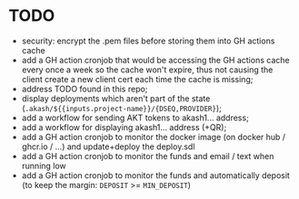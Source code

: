 # TODO

- security: encrypt the .pem files before storing them into GH actions cache
- add a GH action cronjob that would be accessing the GH actions cache every once a week so the cache won't expire, thus not causing the client create a new client cert each time the cache is missing;
- address TODO found in this repo;
- display deployments which aren't part of the state (`.akash/${{inputs.project-name}}/{DSEQ,PROVIDER}`);
- add a workflow for sending AKT tokens to akash1... address;
- add a workflow for displaying akash1... address (+QR);
- add a GH action cronjob to monitor the docker image (on docker hub / ghcr.io / ...) and update+deploy the deploy.sdl
- add a GH action cronjob to monitor the funds and email / text when running low
- add a GH action cronjob to monitor the funds and automatically deposit (to keep the margin: `DEPOSIT` >= `MIN_DEPOSIT`)
